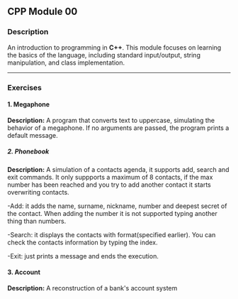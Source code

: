 ## CPP Module 00

### Description
An introduction to programming in **C++**. This module focuses on learning the basics of the language, including standard input/output, string manipulation, and class implementation.

---

### Exercises

#### 1. Megaphone
**Description:**
A program that converts text to uppercase, simulating the behavior of a megaphone. If no arguments are passed, the program prints a default message.

##### 2. Phonebook
**Description:**
A simulation of a contacts agenda, it supports add, search and exit commands. It only suppports a maximum of 8 contacts, if the max number has been reached and you try to add another contact it starts overwriting contacts.

-Add: it adds the name, surname, nickname, number and deepest secret of the contact. When adding the number it is not supported typing another thing than numbers.

-Search:  it displays the contacts with format(specified earlier). You can check the contacts information by typing the index.

-Exit: just prints a message and ends the execution.

#### 3. Account
**Description:**
A reconstruction of a bank's account system
